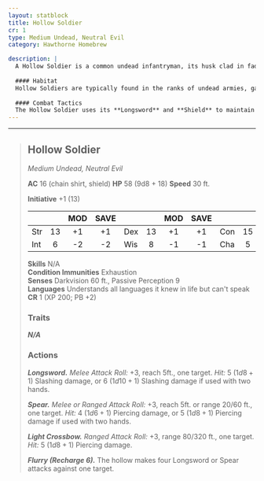 ```yaml
---
layout: statblock
title: Hollow Soldier
cr: 1
type: Medium Undead, Neutral Evil
category: Hawthorne Homebrew

description: |
  A Hollow Soldier is a common undead infantryman, its husk clad in faded armor and driven by the lingering military discipline it held in life. Though slow-witted, it is capable of wielding multiple weapons and utilizing tactical gear, making it a more significant threat than a basic zombie.
  
  #### Habitat
  Hollow Soldiers are typically found in the ranks of undead armies, garrisoned in ruined castles, or standing sentry duty in the crypts and battlements they guarded in life. They are a staple of necromancer forces.
  
  #### Combat Tactics
  The Hollow Soldier uses its **Longsword** and **Shield** to maintain a higher Armor Class and hold the line. It uses its **Spear** or **Light Crossbow** to engage targets trying to keep their distance. Like other Hollows, it possesses the dangerous **Flurry** action, which it will use to attempt to overwhelm a single adjacent target with a rapid barrage of four melee attacks.
---
```


___
> ## Hollow Soldier
> *Medium Undead, Neutral Evil*
> 
> **AC** 16 (chain shirt, shield) **HP** 58 (9d8 + 18) **Speed** 30 ft.
> 
> **Initiative** +1 (13)
>
> | | | MOD | SAVE | | | MOD | SAVE | | | MOD | SAVE |
> |:--|:-:|:----:|:----:|:--|:-:|:----:|:----:|:--|:-:|:----:|:----:|
> |Str| 13| +1 | +1 |Dex| 13| +1 | +1 |Con| 15| +2 | +2 |
> |Int| 6| -2 | -2 |Wis| 8| -1 | -1 |Cha| 5| -3 | -3 |
>
> **Skills** N/A  
> **Condition Immunities** Exhaustion  
> **Senses** Darkvision 60 ft., Passive Perception 9  
> **Languages** Understands all languages it knew in life but can't speak  
> **CR** 1 (XP 200; PB +2)
>
> ### Traits
>
> ***N/A***
>
> ### Actions
>
> ***Longsword.*** *Melee Attack Roll:* +3, reach 5ft., one target. *Hit:* 5 ($1d8 + 1$) Slashing damage, or 6 ($1d10 + 1$) Slashing damage if used with two hands.
>
> ***Spear.*** *Melee or Ranged Attack Roll:* +3, reach 5ft. or range 20/60 ft., one target. *Hit:* 4 ($1d6 + 1$) Piercing damage, or 5 ($1d8 + 1$) Piercing damage if used with two hands.
>
> ***Light Crossbow.*** *Ranged Attack Roll:* +3, range 80/320 ft., one target. *Hit:* 5 ($1d8 + 1$) Piercing damage.
>
> ***Flurry (Recharge 6).*** The hollow makes four Longsword or Spear attacks against one target.